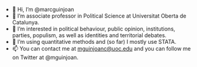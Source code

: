 - 👋 Hi, I’m @marcguinjoan
- 👀 I’m associate professor in Political Science at Universitat Oberta de Catalunya.
- 🌱 I’m interested in political behaviour, public opinion, institutions, parties, populism, as well as identities and territorial debates. 
- 💞️ I’m using quantitative methods and (so far) I mostly use STATA. 
- 📫 You can contact me at mguinjoanc@uoc.edu and you can follow me on Twitter at @mguinjoan. 

<!---
marcguinjoan/marcguinjoan is a ✨ special ✨ repository because its `README.md` (this file) appears on your GitHub profile.
You can click the Preview link to take a look at your changes.
--->
